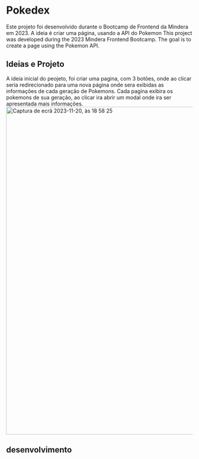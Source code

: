 <h1>Pokedex</h1>
Este projeto foi desenvolvido durante o Bootcamp de Frontend da Mindera em 2023. A ideia é criar uma página, usando a API do Pokemon
This project was developed during the 2023 Mindera Frontend Bootcamp. The goal is to create a page using the Pokemon API.
<h2>Ideias e Projeto </h2>
A ideia inicial do peojeto, foi criar uma pagina, com 3 botões, onde ao clicar seria redirecionado para uma nova página onde sera exibidas as informações de cada geração de Pokemons. Cada pagina exibira os pokemons de sua geração, ao clicar ira abrir um modal onde ira ser apresentada mais informações. 

<img width="885" alt="Captura de ecrã 2023-11-20, às 18 58 25" src="https://github.com/GuiScavone/pokedex/assets/79471210/a62b9601-45fb-4228-bdbb-65b3de929038">

<h2>desenvolvimento</h2>
